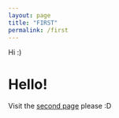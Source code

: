 ```yaml
---
layout: page
title: "FIRST"
permalink: /first
---
```


Hi :)


# Hello!

Visit the <a href="https://deletins.github.io/demowebsite/second">second page</a> please :D
